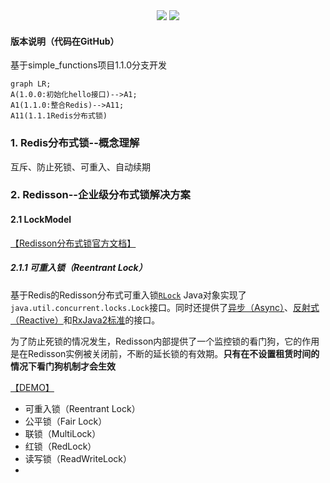 <div align="center">
    <a href="https://moyifeng.blog.csdn.net/"> <img src="https://badgen.net/badge/MYF/莫逸风CSDN/4ab8a1?icon=rss"></a>
    <a href="https://github.com/1046895947"> <img src="https://badgen.net/badge/MYF/莫逸风GitHub/4ab8a1?icon=github"></a>
</div>

#### 版本说明（代码在GitHub）

基于simple_functions项目1.1.0分支开发

```mermaid
graph LR;
A(1.0.0:初始化hello接口)-->A1;
A1(1.1.0:整合Redis)-->A11;
A11(1.1.1Redis分布式锁)
```

### 1. Redis分布式锁--概念理解

互斥、防止死锁、可重入、自动续期



### 2. Redisson--企业级分布式锁解决方案

#### 2.1 LockModel

[【Redisson分布式锁官方文档】](https://github.com/redisson/redisson/wiki/8.-%E5%88%86%E5%B8%83%E5%BC%8F%E9%94%81%E5%92%8C%E5%90%8C%E6%AD%A5%E5%99%A8)

##### 2.1.1 可重入锁（Reentrant Lock）

基于Redis的Redisson分布式可重入锁[`RLock`](http://static.javadoc.io/org.redisson/redisson/3.10.0/org/redisson/api/RLock.html) Java对象实现了`java.util.concurrent.locks.Lock`接口。同时还提供了[异步（Async）](http://static.javadoc.io/org.redisson/redisson/3.10.0/org/redisson/api/RLockAsync.html)、[反射式（Reactive）](http://static.javadoc.io/org.redisson/redisson/3.10.0/org/redisson/api/RLockReactive.html)和[RxJava2标准](http://static.javadoc.io/org.redisson/redisson/3.10.0/org/redisson/api/RLockRx.html)的接口。

为了防止死锁的情况发生，Redisson内部提供了一个监控锁的看门狗，它的作用是在Redisson实例被关闭前，不断的延长锁的有效期。**只有在不设置租赁时间的情况下看门狗机制才会生效**

[【DEMO】]()

- 可重入锁（Reentrant Lock）
- 公平锁（Fair Lock）
- 联锁（MultiLock）
- 红锁（RedLock）
- 读写锁（ReadWriteLock）
- 
